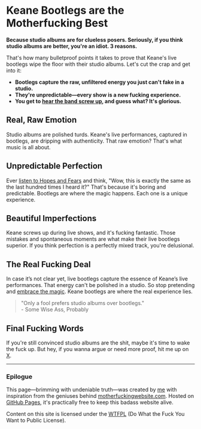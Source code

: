 # Keane Bootlegs are the Motherfucking Best

**Because studio albums are for clueless posers. Seriously, if you think studio albums are better, you're an idiot. 3 reasons.**

That's how many bulletproof points it takes to prove that Keane's live bootlegs wipe the floor with their studio albums. Let's cut the crap and get into it:

- **Bootlegs capture the raw, unfiltered energy you just can't fake in a studio.**
- **They're unpredictable—every show is a new fucking experience.**
- **You get to [hear the band screw up](audio/HamburgSong.mp3), and guess what? It's glorious.**

## Real, Raw Emotion

Studio albums are polished turds. Keane's live performances, captured in bootlegs, are dripping with authenticity. That raw emotion? That's what music is all about.

## Unpredictable Perfection

Ever [listen to Hopes and Fears](https://open.spotify.com/album/0MlTOiC5ZYKFGeZ8h3D4rd) and think, "Wow, this is exactly the same as the last hundred times I heard it?" That's because it's boring and predictable. Bootlegs are where the magic happens. Each one is a unique experience.

## Beautiful Imperfections

Keane screws up during live shows, and it's fucking fantastic. Those mistakes and spontaneous moments are what make their live bootlegs superior. If you think perfection is a perfectly mixed track, you're delusional.

## The Real Fucking Deal

In case it’s not clear yet, live bootlegs capture the essence of Keane’s live performances. That energy can't be polished in a studio. So stop pretending and [embrace the magic](audio/CrystalBall.mp3). Keane bootlegs are where the real experience lies.

> "Only a fool prefers studio albums over bootlegs."  
> \- Some Wise Ass, Probably

## Final Fucking Words

If you're still convinced studio albums are the shit, maybe it's time to wake the fuck up. But hey, if you wanna argue or need more proof, hit me up on [X](https://twitter.com/pieterhoutekame).

---

### Epilogue

This page—brimming with undeniable truth—was created by [me](https://twitter.com/pieterhoutekame) with inspiration from the geniuses behind [motherfuckingwebsite.com](http://motherfuckingwebsite.com). Hosted on [GitHub Pages](https://pages.github.com/), it's practically free to keep this badass website alive.

Content on this site is licensed under the [WTFPL](http://www.wtfpl.net/) (Do What the Fuck You Want to Public License).
